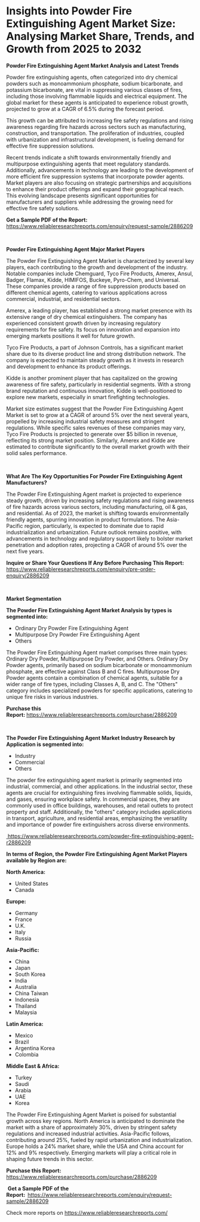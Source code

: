 <p><h1>Insights into Powder Fire Extinguishing Agent Market Size: Analysing Market Share, Trends, and Growth from 2025 to 2032</h1></p><p><strong>Powder Fire Extinguishing Agent Market Analysis and Latest Trends</strong></p>
<p><p>Powder fire extinguishing agents, often categorized into dry chemical powders such as monoammonium phosphate, sodium bicarbonate, and potassium bicarbonate, are vital in suppressing various classes of fires, including those involving flammable liquids and electrical equipment. The global market for these agents is anticipated to experience robust growth, projected to grow at a CAGR of 6.5% during the forecast period. </p><p>This growth can be attributed to increasing fire safety regulations and rising awareness regarding fire hazards across sectors such as manufacturing, construction, and transportation. The proliferation of industries, coupled with urbanization and infrastructural development, is fueling demand for effective fire suppression solutions. </p><p>Recent trends indicate a shift towards environmentally friendly and multipurpose extinguishing agents that meet regulatory standards. Additionally, advancements in technology are leading to the development of more efficient fire suppression systems that incorporate powder agents. Market players are also focusing on strategic partnerships and acquisitions to enhance their product offerings and expand their geographical reach. This evolving landscape presents significant opportunities for manufacturers and suppliers while addressing the growing need for effective fire safety solutions.</p></p>
<p><strong>Get a Sample PDF of the Report:&nbsp;</strong> <a href="https://www.reliableresearchreports.com/enquiry/request-sample/2886209?utm_campaign=1674&utm_medium=2&utm_source=Github&utm_content=ia&utm_term=13032025&utm_id=powder-fire-extinguishing-agent">https://www.reliableresearchreports.com/enquiry/request-sample/2886209</a></p>
<p>&nbsp;</p>
<p><strong>Powder Fire Extinguishing Agent Major Market Players</strong></p>
<p><p>The Powder Fire Extinguishing Agent Market is characterized by several key players, each contributing to the growth and development of the industry. Notable companies include Chemguard, Tyco Fire Products, Amerex, Ansul, Badger, Flamax, Kidde, HIMIFOS, Buckeye, Pyro-Chem, and Universal. These companies provide a range of fire suppression products based on different chemical agents, catering to various applications across commercial, industrial, and residential sectors.</p><p>Amerex, a leading player, has established a strong market presence with its extensive range of dry chemical extinguishers. The company has experienced consistent growth driven by increasing regulatory requirements for fire safety. Its focus on innovation and expansion into emerging markets positions it well for future growth.</p><p>Tyco Fire Products, a part of Johnson Controls, has a significant market share due to its diverse product line and strong distribution network. The company is expected to maintain steady growth as it invests in research and development to enhance its product offerings.</p><p>Kidde is another prominent player that has capitalized on the growing awareness of fire safety, particularly in residential segments. With a strong brand reputation and continuous innovation, Kidde is well-positioned to explore new markets, especially in smart firefighting technologies.</p><p>Market size estimates suggest that the Powder Fire Extinguishing Agent Market is set to grow at a CAGR of around 5% over the next several years, propelled by increasing industrial safety measures and stringent regulations. While specific sales revenues of these companies may vary, Tyco Fire Products is projected to generate over $5 billion in revenue, reflecting its strong market position. Similarly, Amerex and Kidde are estimated to contribute significantly to the overall market growth with their solid sales performance.</p></p>
<p>&nbsp;</p>
<p><strong>What Are The Key Opportunities For Powder Fire Extinguishing Agent Manufacturers?</strong></p>
<p><p>The Powder Fire Extinguishing Agent market is projected to experience steady growth, driven by increasing safety regulations and rising awareness of fire hazards across various sectors, including manufacturing, oil & gas, and residential. As of 2023, the market is shifting towards environmentally friendly agents, spurring innovation in product formulations. The Asia-Pacific region, particularly, is expected to dominate due to rapid industrialization and urbanization. Future outlook remains positive, with advancements in technology and regulatory support likely to bolster market penetration and adoption rates, projecting a CAGR of around 5% over the next five years.</p></p>
<p><strong>Inquire or Share Your Questions If Any Before Purchasing This Report:</strong> <a href="https://www.reliableresearchreports.com/enquiry/pre-order-enquiry/2886209?utm_campaign=1674&utm_medium=2&utm_source=Github&utm_content=ia&utm_term=13032025&utm_id=powder-fire-extinguishing-agent">https://www.reliableresearchreports.com/enquiry/pre-order-enquiry/2886209</a></p>
<p>&nbsp;</p>
<p><strong>Market Segmentation</strong></p>
<p><strong>The Powder Fire Extinguishing Agent Market Analysis by types is segmented into:</strong></p>
<p><ul><li>Ordinary Dry Powder Fire Extinguishing Agent</li><li>Multipurpose Dry Powder Fire Extinguishing Agent</li><li>Others</li></ul></p>
<p><p>The Powder Fire Extinguishing Agent market comprises three main types: Ordinary Dry Powder, Multipurpose Dry Powder, and Others. Ordinary Dry Powder agents, primarily based on sodium bicarbonate or monoammonium phosphate, are effective against Class B and C fires. Multipurpose Dry Powder agents contain a combination of chemical agents, suitable for a wider range of fire types, including Classes A, B, and C. The "Others" category includes specialized powders for specific applications, catering to unique fire risks in various industries.</p></p>
<p><strong>Purchase this Report:&nbsp;</strong><a href="https://www.reliableresearchreports.com/purchase/2886209?utm_campaign=1674&utm_medium=2&utm_source=Github&utm_content=ia&utm_term=13032025&utm_id=powder-fire-extinguishing-agent">https://www.reliableresearchreports.com/purchase/2886209</a></p>
<p>&nbsp;</p>
<p><strong>The Powder Fire Extinguishing Agent Market Industry Research by Application is segmented into:</strong></p>
<p><ul><li>Industry</li><li>Commercial</li><li>Others</li></ul></p>
<p><p>The powder fire extinguishing agent market is primarily segmented into industrial, commercial, and other applications. In the industrial sector, these agents are crucial for extinguishing fires involving flammable solids, liquids, and gases, ensuring workplace safety. In commercial spaces, they are commonly used in office buildings, warehouses, and retail outlets to protect property and staff. Additionally, the "others" category includes applications in transport, agriculture, and residential areas, emphasizing the versatility and importance of powder fire extinguishers across diverse environments.</p></p>
<p><a href="https://www.reliableresearchreports.com/powder-fire-extinguishing-agent-r2886209?utm_campaign=1674&utm_medium=2&utm_source=Github&utm_content=ia&utm_term=13032025&utm_id=powder-fire-extinguishing-agent">&nbsp;https://www.reliableresearchreports.com/powder-fire-extinguishing-agent-r2886209</a></p>
<p><strong>In terms of Region, the Powder Fire Extinguishing Agent Market Players available by Region are:</strong></p>
<p>
    <p> <strong> North America: </strong>
        <ul>
            <li>United States</li>
            <li>Canada</li>
        </ul>
        </p> 
    <p> <strong> Europe: </strong>
        <ul>
            <li>Germany</li>
            <li>France</li>
            <li>U.K.</li>
            <li>Italy</li>
            <li>Russia</li>
        </ul>
        </p> 
    <p> <strong> Asia-Pacific: </strong>
        <ul>
            <li>China</li>
            <li>Japan</li>
            <li>South Korea</li>
            <li>India</li>
            <li>Australia</li>
            <li>China Taiwan</li>
            <li>Indonesia</li>
            <li>Thailand</li>
            <li>Malaysia</li>
        </ul>
        </p> 
    <p> <strong> Latin America: </strong>
        <ul>
            <li>Mexico</li>
            <li>Brazil</li>
            <li>Argentina Korea</li>
            <li>Colombia</li>
        </ul>
        </p> 
    <p> <strong> Middle East & Africa: </strong>
        <ul>
            <li>Turkey</li>
            <li>Saudi</li>
            <li>Arabia</li>
            <li>UAE</li>
            <li>Korea</li>
        </ul>
    </p>
    </p>
<p><p>The Powder Fire Extinguishing Agent Market is poised for substantial growth across key regions. North America is anticipated to dominate the market with a share of approximately 30%, driven by stringent safety regulations and increased industrial activities. Asia-Pacific follows, contributing around 25%, fueled by rapid urbanization and industrialization. Europe holds a 24% market share, while the USA and China account for 12% and 9% respectively. Emerging markets will play a critical role in shaping future trends in this sector.</p></p>
<p><strong>Purchase this Report: </strong><a href="https://www.reliableresearchreports.com/purchase/2886209?utm_campaign=1674&utm_medium=2&utm_source=Github&utm_content=ia&utm_term=13032025&utm_id=powder-fire-extinguishing-agent">https://www.reliableresearchreports.com/purchase/2886209</a></p>
<p>&nbsp;<strong>Get a Sample PDF of the Report:&nbsp;&nbsp;</strong><a href="https://www.reliableresearchreports.com/enquiry/request-sample/2886209?utm_campaign=1674&utm_medium=2&utm_source=Github&utm_content=ia&utm_term=13032025&utm_id=powder-fire-extinguishing-agent">https://www.reliableresearchreports.com/enquiry/request-sample/2886209</a></p>
<p><strong></strong></p>
<p>Check more reports on <a href="https://www.reliableresearchreports.com/?utm_campaign=1674&utm_medium=2&utm_source=Github&utm_content=ia&utm_term=13032025&utm_id=powder-fire-extinguishing-agent">https://www.reliableresearchreports.com/</a></p>